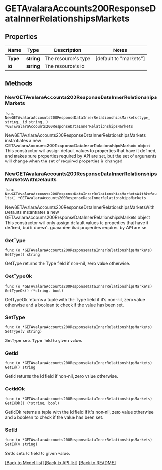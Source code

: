 # GETAvalaraAccounts200ResponseDataInnerRelationshipsMarkets

## Properties

Name | Type | Description | Notes
------------ | ------------- | ------------- | -------------
**Type** | **string** | The resource&#39;s type | [default to "markets"]
**Id** | **string** | The resource&#39;s id | 

## Methods

### NewGETAvalaraAccounts200ResponseDataInnerRelationshipsMarkets

`func NewGETAvalaraAccounts200ResponseDataInnerRelationshipsMarkets(type_ string, id string, ) *GETAvalaraAccounts200ResponseDataInnerRelationshipsMarkets`

NewGETAvalaraAccounts200ResponseDataInnerRelationshipsMarkets instantiates a new GETAvalaraAccounts200ResponseDataInnerRelationshipsMarkets object
This constructor will assign default values to properties that have it defined,
and makes sure properties required by API are set, but the set of arguments
will change when the set of required properties is changed

### NewGETAvalaraAccounts200ResponseDataInnerRelationshipsMarketsWithDefaults

`func NewGETAvalaraAccounts200ResponseDataInnerRelationshipsMarketsWithDefaults() *GETAvalaraAccounts200ResponseDataInnerRelationshipsMarkets`

NewGETAvalaraAccounts200ResponseDataInnerRelationshipsMarketsWithDefaults instantiates a new GETAvalaraAccounts200ResponseDataInnerRelationshipsMarkets object
This constructor will only assign default values to properties that have it defined,
but it doesn't guarantee that properties required by API are set

### GetType

`func (o *GETAvalaraAccounts200ResponseDataInnerRelationshipsMarkets) GetType() string`

GetType returns the Type field if non-nil, zero value otherwise.

### GetTypeOk

`func (o *GETAvalaraAccounts200ResponseDataInnerRelationshipsMarkets) GetTypeOk() (*string, bool)`

GetTypeOk returns a tuple with the Type field if it's non-nil, zero value otherwise
and a boolean to check if the value has been set.

### SetType

`func (o *GETAvalaraAccounts200ResponseDataInnerRelationshipsMarkets) SetType(v string)`

SetType sets Type field to given value.


### GetId

`func (o *GETAvalaraAccounts200ResponseDataInnerRelationshipsMarkets) GetId() string`

GetId returns the Id field if non-nil, zero value otherwise.

### GetIdOk

`func (o *GETAvalaraAccounts200ResponseDataInnerRelationshipsMarkets) GetIdOk() (*string, bool)`

GetIdOk returns a tuple with the Id field if it's non-nil, zero value otherwise
and a boolean to check if the value has been set.

### SetId

`func (o *GETAvalaraAccounts200ResponseDataInnerRelationshipsMarkets) SetId(v string)`

SetId sets Id field to given value.



[[Back to Model list]](../README.md#documentation-for-models) [[Back to API list]](../README.md#documentation-for-api-endpoints) [[Back to README]](../README.md)


